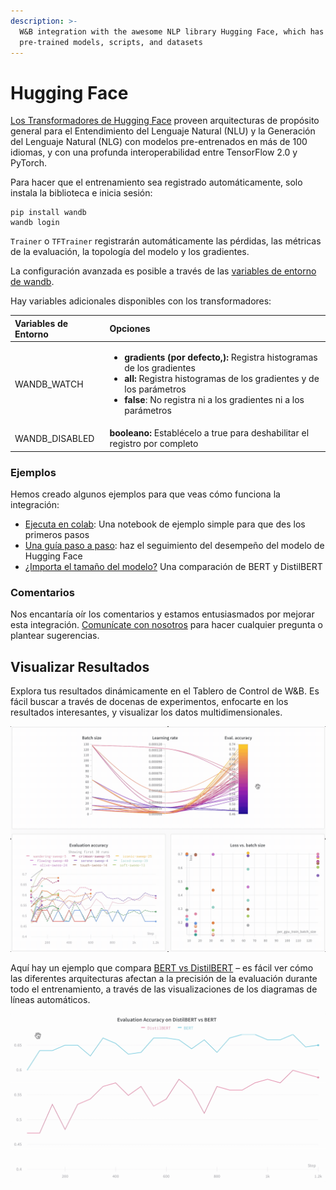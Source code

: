 ```yaml
---
description: >-
  W&B integration with the awesome NLP library Hugging Face, which has
  pre-trained models, scripts, and datasets
---
```


# Hugging Face

[Los Transformadores de Hugging Face](https://huggingface.co/transformers/) proveen arquitecturas de propósito general para el Entendimiento del Lenguaje Natural \(NLU\) y la Generación del Lenguaje Natural \(NLG\) con modelos pre-entrenados en más de 100 idiomas, y con una profunda interoperabilidad entre TensorFlow 2.0 y PyTorch.

Para hacer que el entrenamiento sea registrado automáticamente, solo instala la biblioteca e inicia sesión:

```text
pip install wandb
wandb login
```

`Trainer` o `TFTrainer` registrarán automáticamente las pérdidas, las métricas de la evaluación, la topología del modelo y los gradientes.

 La configuración avanzada es posible a través de las [variables de entorno de wandb](https://docs.wandb.com/library/environment-variables).

Hay variables adicionales disponibles con los transformadores:

<table>
  <thead>
    <tr>
      <th style="text-align:left">Variables de Entorno</th>
      <th style="text-align:left">Opciones</th>
    </tr>
  </thead>
  <tbody>
    <tr>
      <td style="text-align:left">WANDB_WATCH</td>
      <td style="text-align:left">
        <ul>
          <li><b>gradients (por defecto,):</b> Registra histogramas de los gradientes</li>
          <li><b>all:</b> Registra histogramas de los gradientes y de los par&#xE1;metros</li>
          <li><b>false</b>: No registra ni a los gradientes ni a los par&#xE1;metros</li>
        </ul>
      </td>
    </tr>
    <tr>
      <td style="text-align:left">WANDB_DISABLED</td>
      <td style="text-align:left"><b>booleano: </b>Establ&#xE9;celo a true para deshabilitar el registro
        por completo</td>
    </tr>
  </tbody>
</table>

### Ejemplos

Hemos creado algunos ejemplos para que veas cómo funciona la integración:

* [Ejecuta en colab](https://colab.research.google.com/drive/1NEiqNPhiouu2pPwDAVeFoN4-vTYMz9F8?usp=sharing): Una notebook de ejemplo simple para que des los primeros pasos
* [Una guía paso a paso](https://app.wandb.ai/jxmorris12/huggingface-demo/reports/A-Step-by-Step-Guide-to-Tracking-Hugging-Face-Model-Performance--VmlldzoxMDE2MTU): haz el seguimiento del desempeño del modelo de Hugging Face
*  [¿Importa el tamaño del modelo?](https://app.wandb.ai/jack-morris/david-vs-goliath/reports/Does-model-size-matter%3F-A-comparison-of-BERT-and-DistilBERT--VmlldzoxMDUxNzU) Una comparación de BERT y DistilBERT

### Comentarios

Nos encantaría oír los comentarios y estamos entusiasmados por mejorar esta integración. [Comunícate con nosotros](https://docs.wandb.ai/company/getting-help) para hacer cualquier pregunta o plantear sugerencias.

## Visualizar Resultados

Explora tus resultados dinámicamente en el Tablero de Control de W&B. Es fácil buscar a través de docenas de experimentos, enfocarte en los resultados interesantes, y visualizar los datos multidimensionales.

![](../.gitbook/assets/hf-gif-15%20%282%29%20%282%29%20%283%29%20%283%29%20%283%29%20%281%29%20%281%29%20%281%29%20%281%29%20%285%29.gif)

Aquí hay un ejemplo que compara [BERT vs DistilBERT](https://app.wandb.ai/jack-morris/david-vs-goliath/reports/Does-model-size-matter%3F-Comparing-BERT-and-DistilBERT-using-Sweeps--VmlldzoxMDUxNzU) – es fácil ver cómo las diferentes arquitecturas afectan a la precisión de la evaluación durante todo el entrenamiento, a través de las visualizaciones de los diagramas de líneas automáticos.

![](../.gitbook/assets/gif-for-comparing-bert.gif)

